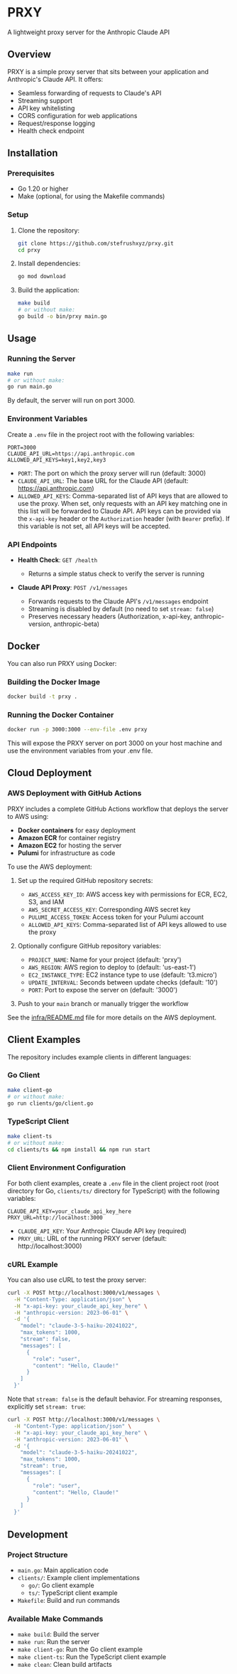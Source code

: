 # PRXY

A lightweight proxy server for the Anthropic Claude API

## Overview

PRXY is a simple proxy server that sits between your application and Anthropic's Claude API. It offers:

- Seamless forwarding of requests to Claude's API
- Streaming support
- API key whitelisting
- CORS configuration for web applications
- Request/response logging
- Health check endpoint

## Installation

### Prerequisites

- Go 1.20 or higher
- Make (optional, for using the Makefile commands)

### Setup

1. Clone the repository:

   ```bash
   git clone https://github.com/stefrushxyz/prxy.git
   cd prxy
   ```

2. Install dependencies:

   ```bash
   go mod download
   ```

3. Build the application:
   ```bash
   make build
   # or without make:
   go build -o bin/prxy main.go
   ```

## Usage

### Running the Server

```bash
make run
# or without make:
go run main.go
```

By default, the server will run on port 3000.

### Environment Variables

Create a `.env` file in the project root with the following variables:

```
PORT=3000
CLAUDE_API_URL=https://api.anthropic.com
ALLOWED_API_KEYS=key1,key2,key3
```

- `PORT`: The port on which the proxy server will run (default: 3000)
- `CLAUDE_API_URL`: The base URL for the Claude API (default: https://api.anthropic.com)
- `ALLOWED_API_KEYS`: Comma-separated list of API keys that are allowed to use the proxy. When set, only requests with an API key matching one in this list will be forwarded to Claude API. API keys can be provided via the `x-api-key` header or the `Authorization` header (with `Bearer` prefix). If this variable is not set, all API keys will be accepted.

### API Endpoints

- **Health Check**: `GET /health`

  - Returns a simple status check to verify the server is running

- **Claude API Proxy**: `POST /v1/messages`
  - Forwards requests to the Claude API's `/v1/messages` endpoint
  - Streaming is disabled by default (no need to set `stream: false`)
  - Preserves necessary headers (Authorization, x-api-key, anthropic-version, anthropic-beta)

## Docker

You can also run PRXY using Docker:

### Building the Docker Image

```bash
docker build -t prxy .
```

### Running the Docker Container

```bash
docker run -p 3000:3000 --env-file .env prxy
```

This will expose the PRXY server on port 3000 on your host machine and use the environment variables from your .env file.

## Cloud Deployment

### AWS Deployment with GitHub Actions

PRXY includes a complete GitHub Actions workflow that deploys the server to AWS using:

- **Docker containers** for easy deployment
- **Amazon ECR** for container registry
- **Amazon EC2** for hosting the server
- **Pulumi** for infrastructure as code

To use the AWS deployment:

1. Set up the required GitHub repository secrets:

   - `AWS_ACCESS_KEY_ID`: AWS access key with permissions for ECR, EC2, S3, and IAM
   - `AWS_SECRET_ACCESS_KEY`: Corresponding AWS secret key
   - `PULUMI_ACCESS_TOKEN`: Access token for your Pulumi account
   - `ALLOWED_API_KEYS`: Comma-separated list of API keys allowed to use the proxy

2. Optionally configure GitHub repository variables:

   - `PROJECT_NAME`: Name for your project (default: 'prxy')
   - `AWS_REGION`: AWS region to deploy to (default: 'us-east-1')
   - `EC2_INSTANCE_TYPE`: EC2 instance type to use (default: 't3.micro')
   - `UPDATE_INTERVAL`: Seconds between update checks (default: '10')
   - `PORT`: Port to expose the server on (default: '3000')

3. Push to your `main` branch or manually trigger the workflow

See the [infra/README.md](infra/README.md) file for more details on the AWS deployment.

## Client Examples

The repository includes example clients in different languages:

### Go Client

```bash
make client-go
# or without make:
go run clients/go/client.go
```

### TypeScript Client

```bash
make client-ts
# or without make:
cd clients/ts && npm install && npm run start
```

### Client Environment Configuration

For both client examples, create a `.env` file in the client project root (root directory for Go, `clients/ts/` directory for TypeScript) with the following variables:

```
CLAUDE_API_KEY=your_claude_api_key_here
PRXY_URL=http://localhost:3000
```

- `CLAUDE_API_KEY`: Your Anthropic Claude API key (required)
- `PRXY_URL`: URL of the running PRXY server (default: http://localhost:3000)

### cURL Example

You can also use cURL to test the proxy server:

```bash
curl -X POST http://localhost:3000/v1/messages \
  -H "Content-Type: application/json" \
  -H "x-api-key: your_claude_api_key_here" \
  -H "anthropic-version: 2023-06-01" \
  -d '{
    "model": "claude-3-5-haiku-20241022",
    "max_tokens": 1000,
    "stream": false,
    "messages": [
      {
        "role": "user",
        "content": "Hello, Claude!"
      }
    ]
  }'
```

Note that `stream: false` is the default behavior. For streaming responses, explicitly set `stream: true`:

```bash
curl -X POST http://localhost:3000/v1/messages \
  -H "Content-Type: application/json" \
  -H "x-api-key: your_claude_api_key_here" \
  -H "anthropic-version: 2023-06-01" \
  -d '{
    "model": "claude-3-5-haiku-20241022",
    "max_tokens": 1000,
    "stream": true,
    "messages": [
      {
        "role": "user",
        "content": "Hello, Claude!"
      }
    ]
  }'
```

## Development

### Project Structure

- `main.go`: Main application code
- `clients/`: Example client implementations
  - `go/`: Go client example
  - `ts/`: TypeScript client example
- `Makefile`: Build and run commands

### Available Make Commands

- `make build`: Build the server
- `make run`: Run the server
- `make client-go`: Run the Go client example
- `make client-ts`: Run the TypeScript client example
- `make clean`: Clean build artifacts
